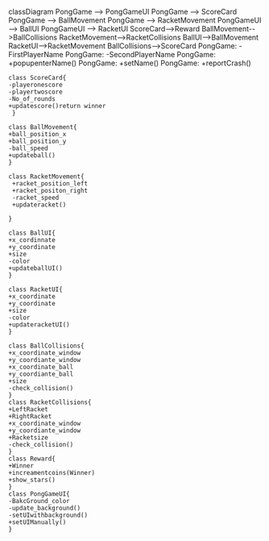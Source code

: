 classDiagram
	PongGame --> PongGameUI
	PongGame --> ScoreCard
  PongGame --> BallMovement
  PongGame --> RacketMovement
	PongGameUI --> BallUI
  PongGameUI --> RacketUI
  ScoreCard-->Reward
  BallMovement-->BallCollisions
  RacketMovement-->RacketCollisions
  BallUI-->BallMovement
  RacketUI-->RacketMovement
  BallCollisions-->ScoreCard
  PongGame: -FirstPlayerName
  PongGame: -SecondPlayerName
  PongGame: +popupenterName()
  PongGame: +setName()
  PongGame: +reportCrash()

    class ScoreCard{
    -playeronescore
    -playertwoscore
    -No_of_rounds
    +updatescore()return winner
     }

    class BallMovement{
    +ball_position_x
    +ball_position_y
    -ball_speed
    +updateball()
    }

    class RacketMovement{
     +racket_position_left
     +racket_positon_right
     -racket_speed
     +updateracket()

    }
    
    class BallUI{
    +x_cordinnate
    +y_coordinate
    +size
    -color
    +updateballUI()  
    }

    class RacketUI{
    +x_coordinate
    +y_coordinate
    +size
    -color
    +updateracketUI()
    }
    
    class BallCollisions{
    +x_coordinate_window
    +y_coordiante_window
    +x_coordinate_ball
    +y_coordiante_ball
    +size
    -check_collision() 
    }
    class RacketCollisions{
    +LeftRacket
    +RightRacket
    +x_coordinate_window
    +y_coordiante_window
    +Racketsize
    -check_collision()
    }
    class Reward{
    +Winner
    +increamentcoins(Winner)  
    +show_stars()
    }
    class PongGameUI{
    -BakcGround_color
    -update_background()
    -setUIwithbackground()
    +setUIManually()
    }	
   
    
					
